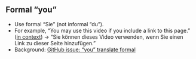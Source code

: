 ## Formal “you”

* Use formal “Sie” (not informal “du”).
* For example, “You may use this video if you include a link to this page.” ([in context](https://www.w3.org/WAI/videos/standards-and-benefits/#permission)) → “Sie können dieses Video verwenden, wenn Sie einen Link zu dieser Seite hinzufügen.”
* Background: [GitHub issue: “you” translate formal](https://github.com/w3c/wai-website/issues/123)